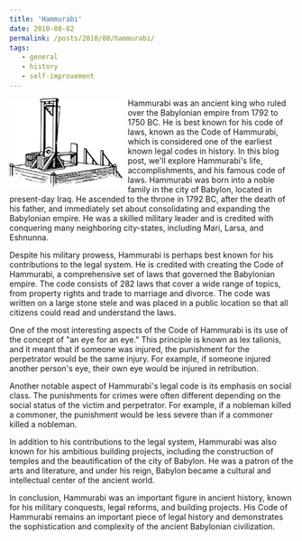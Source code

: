 ```yaml
---
title: 'Hammurabi'
date: 2010-08-02
permalink: /posts/2010/08/hammurabi/
tags:
   - general
   - history
   - self-improvement
---
```


<img width="200" alt="guillotine" src="/images/posts/hammurabi.png" style="float: left; margin-right: 10px;" /> Hammurabi was an ancient king who ruled over the Babylonian empire from 1792 to 1750 BC. He is best known for his code of laws, known as the Code of Hammurabi, which is considered one of the earliest known legal codes in history. In this blog post, we'll explore Hammurabi's life, accomplishments, and his famous code of laws. Hammurabi was born into a noble family in the city of Babylon, located in present-day Iraq. He ascended to the throne in 1792 BC, after the death of his father, and immediately set about consolidating and expanding the Babylonian empire. He was a skilled military leader and is credited with conquering many neighboring city-states, including Mari, Larsa, and Eshnunna.

Despite his military prowess, Hammurabi is perhaps best known for his contributions to the legal system. He is credited with creating the Code of Hammurabi, a comprehensive set of laws that governed the Babylonian empire. The code consists of 282 laws that cover a wide range of topics, from property rights and trade to marriage and divorce. The code was written on a large stone stele and was placed in a public location so that all citizens could read and understand the laws.

One of the most interesting aspects of the Code of Hammurabi is its use of the concept of "an eye for an eye." This principle is known as lex talionis, and it meant that if someone was injured, the punishment for the perpetrator would be the same injury. For example, if someone injured another person's eye, their own eye would be injured in retribution.

Another notable aspect of Hammurabi's legal code is its emphasis on social class. The punishments for crimes were often different depending on the social status of the victim and perpetrator. For example, if a nobleman killed a commoner, the punishment would be less severe than if a commoner killed a nobleman.

In addition to his contributions to the legal system, Hammurabi was also known for his ambitious building projects, including the construction of temples and the beautification of the city of Babylon. He was a patron of the arts and literature, and under his reign, Babylon became a cultural and intellectual center of the ancient world.

In conclusion, Hammurabi was an important figure in ancient history, known for his military conquests, legal reforms, and building projects. His Code of Hammurabi remains an important piece of legal history and demonstrates the sophistication and complexity of the ancient Babylonian civilization.
